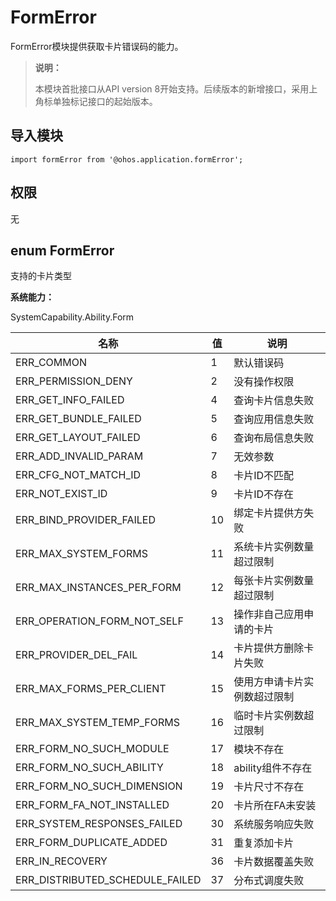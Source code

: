 # FormError

FormError模块提供获取卡片错误码的能力。

> **说明：**
> 
> 本模块首批接口从API version 8开始支持。后续版本的新增接口，采用上角标单独标记接口的起始版本。

## 导入模块

```
import formError from '@ohos.application.formError';
```

## 权限

无

## enum FormError

支持的卡片类型

**系统能力：**

SystemCapability.Ability.Form

| 名称        | 值   | 说明         |
| ----------- | ---- | ------------ |
| ERR_COMMON       | 1    | 默认错误码   |
| ERR_PERMISSION_DENY       | 2    | 没有操作权限   |
| ERR_GET_INFO_FAILED      | 4    | 查询卡片信息失败   |
| ERR_GET_BUNDLE_FAILED    | 5    | 查询应用信息失败   |
| ERR_GET_LAYOUT_FAILED    | 6    | 查询布局信息失败   |
| ERR_ADD_INVALID_PARAM     | 7    | 无效参数   |
| ERR_CFG_NOT_MATCH_ID     | 8    | 卡片ID不匹配   |
| ERR_NOT_EXIST_ID       | 9    | 卡片ID不存在   |
| ERR_BIND_PROVIDER_FAILED       | 10    | 绑定卡片提供方失败   |
| ERR_MAX_SYSTEM_FORMS      | 11    | 系统卡片实例数量超过限制   |
| ERR_MAX_INSTANCES_PER_FORM     | 12    | 每张卡片实例数量超过限制   |
| ERR_OPERATION_FORM_NOT_SELF     | 13    | 操作非自己应用申请的卡片   |
| ERR_PROVIDER_DEL_FAIL       | 14    | 卡片提供方删除卡片失败   |
| ERR_MAX_FORMS_PER_CLIENT       | 15    | 使用方申请卡片实例数超过限制   |
| ERR_MAX_SYSTEM_TEMP_FORMS       | 16    | 临时卡片实例数超过限制   |
| ERR_FORM_NO_SUCH_MODULE       | 17    | 模块不存在   |
| ERR_FORM_NO_SUCH_ABILITY       | 18    | ability组件不存在   |
| ERR_FORM_NO_SUCH_DIMENSION      | 19    | 卡片尺寸不存在   |
| ERR_FORM_FA_NOT_INSTALLED      | 20    | 卡片所在FA未安装   |
| ERR_SYSTEM_RESPONSES_FAILED        | 30    | 系统服务响应失败   |
| ERR_FORM_DUPLICATE_ADDED        | 31    | 重复添加卡片   |
| ERR_IN_RECOVERY    | 36    | 卡片数据覆盖失败   |
| ERR_DISTRIBUTED_SCHEDULE_FAILED | 37 | 分布式调度失败   |

